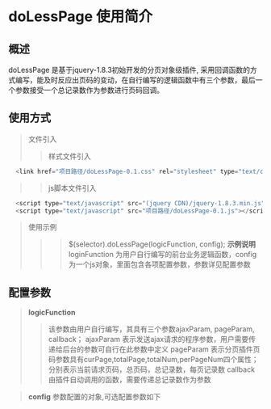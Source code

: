 doLessPage 使用简介
=====================

概述
------------
  doLessPage 是基于jquery-1.8.3初始开发的分页对象级插件, 采用回调函数的方式编写，能及时反应出页码的变动，在自行编写的逻辑函数中有三个参数，最后一个参数接受一个总记录数作为参数进行页码回调。
  
使用方式
------------
> 文件引入
>> 样式文件引入
```javascript
  <link href="项目路径/doLessPage-0.1.css" rel="stylesheet" type="text/css"/>
```
>> js脚本文件引入
```javascript
  <script type="text/javascript" src="(jquery CDN)/jquery-1.8.3.min.js"></script>
  <script type="text/javascript" src="项目路径/doLessPage-0.1.js"></script>
```
> 使用示例
>>> $(selector).doLessPage(logicFunction, config);
>>> __示例说明__
>>> loginFunction 为用户自行编写的前台业务逻辑函数，config为一个js对象，里面包含各项配置参数，参数详见配置参数

配置参数
------------
> __logicFunction__ 
>> 该参数由用户自行编写，其具有三个参数ajaxParam, pageParam, callback；
>> ajaxParam 表示发送ajax请求的程序参数，用户需要传递给后台的参数可自行在此参数中定义
>> pageParam 表示分页插件页码参数具有curPage,totalPage,totalNum,perPageNum四个属性；分别表示当前请求页码，总页码，总记录数，每页记录数
> callback 由插件自动调用的函数，需要传递总记录数作为参数

> __config__
> 参数配置的对象,可选配置参数如下
>> 
